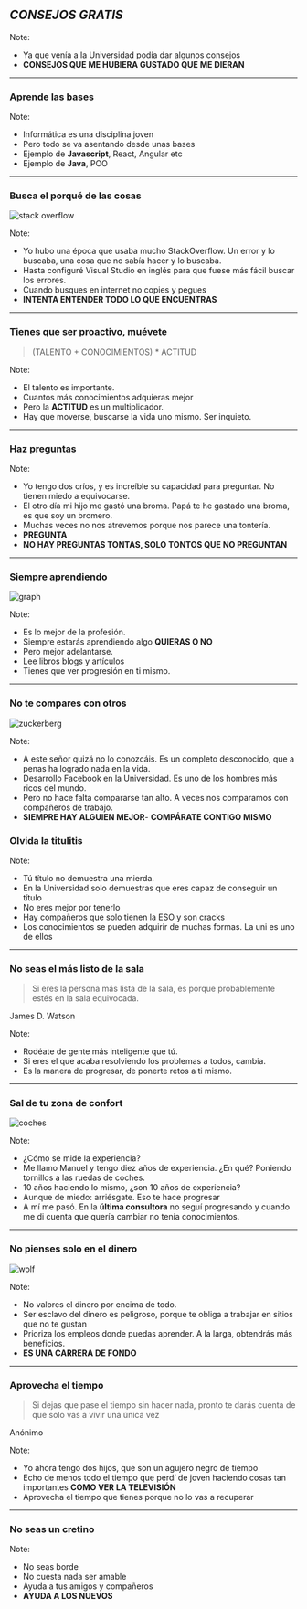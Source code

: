 ## *CONSEJOS GRATIS*

Note:
- Ya que venía a la Universidad podía dar algunos consejos
- **CONSEJOS QUE ME HUBIERA GUSTADO QUE ME DIERAN**
---

### Aprende las bases

Note:
- Informática es una disciplina joven
- Pero todo se va asentando desde unas bases
- Ejemplo de **Javascript**, React, Angular etc
- Ejemplo de **Java**, POO
---

### Busca el porqué de las cosas

![stack overflow](assets/img/stackoverflow.jpg)

Note:
- Yo hubo una época que usaba mucho StackOverflow. Un error y lo buscaba, una cosa que no sabía hacer y lo buscaba. 
- Hasta configuré Visual Studio en inglés para que fuese más fácil buscar los errores.
- Cuando busques en internet no copies y pegues
- **INTENTA ENTENDER TODO LO QUE ENCUENTRAS**

---

### Tienes que ser proactivo, muévete

> (TALENTO + CONOCIMIENTOS) * ACTITUD

Note:
- El talento es importante.
- Cuantos más conocimientos adquieras mejor
- Pero la **ACTITUD** es un multiplicador. 
- Hay que moverse, buscarse la vida uno mismo. Ser inquieto. 

---

### Haz preguntas

Note:
- Yo tengo dos críos, y es increíble su capacidad para preguntar. No tienen miedo a equivocarse.
- El otro día mi hijo me gastó una broma. Papá te he gastado una broma, es que soy un bromero.
- Muchas veces no nos atrevemos porque nos parece una tontería. 
- **PREGUNTA**
- **NO HAY PREGUNTAS TONTAS, SOLO TONTOS QUE NO PREGUNTAN**

---

### Siempre aprendiendo

![graph](assets/img/siempre_aprendiendo.jpg)

Note:
- Es lo mejor de la profesión.
- Siempre estarás aprendiendo algo **QUIERAS O NO**
- Pero mejor adelantarse.
- Lee libros blogs y artículos
- Tienes que ver progresión en ti mismo.

---
### No te compares con otros
![zuckerberg](assets/img/zuckerberg.jpeg)

Note:
- A este señor quizá no lo conozcáis. Es un completo desconocido, que a penas ha logrado nada en la vida.
- Desarrollo Facebook en la Universidad. Es uno de los hombres más ricos del mundo.
- Pero no hace falta compararse tan alto. A veces nos comparamos con compañeros de trabajo.
- **SIEMPRE HAY ALGUIEN MEJOR**- **COMPÁRATE CONTIGO MISMO**


### Olvida la titulitis 

Note:
- Tú título no demuestra una mierda.
- En la Universidad solo demuestras que eres capaz de conseguir un título
- No eres mejor por tenerlo
- Hay compañeros que solo tienen la ESO y son cracks
- Los conocimientos se pueden adquirir de muchas formas. La uni es uno de ellos

---
### No seas el más listo de la sala

> Si eres la persona más lista de la sala, es porque probablemente estés en la sala equivocada.

James D. Watson

Note:
- Rodéate de gente más inteligente que tú.
- Si eres el que acaba resolviendo los problemas a todos, cambia.
- Es la manera de progresar, de ponerte retos a ti mismo.

---
### Sal de tu zona de confort

![coches](assets/img/coches.jpg)

Note:
- ¿Cómo se mide la experiencia?
- Me llamo Manuel y tengo diez años de experiencia. ¿En qué? Poniendo tornillos a las ruedas de coches.
- 10 años haciendo lo mismo, ¿son 10 años de experiencia?
- Aunque de miedo: arriésgate. Eso te hace progresar
- A mí me pasó. En la **última consultora** no seguí progresando y cuando me di cuenta que quería cambiar no tenía conocimientos.

---

### No pienses solo en el dinero

![wolf](assets/img/wolf.gif)

Note:
- No valores el dinero por encima de todo.
- Ser esclavo del dinero es peligroso, porque te obliga a trabajar en sitios que no te gustan
- Prioriza los empleos donde puedas aprender. A la larga, obtendrás más beneficios.
- **ES UNA CARRERA DE FONDO**

---
### Aprovecha el tiempo

> Si dejas que pase el tiempo sin hacer nada, pronto te darás cuenta de que solo vas a vivir una única vez

Anónimo

Note:
- Yo ahora tengo dos hijos, que son un agujero negro de tiempo
- Echo de menos todo el tiempo que perdí de joven haciendo cosas tan importantes **COMO VER LA TELEVISIÓN**
- Aprovecha el tiempo que tienes porque no lo vas a recuperar

---
### No seas un cretino

Note:
- No seas borde
- No cuesta nada ser amable
- Ayuda a tus amigos y compañeros
- **AYUDA A LOS NUEVOS**









